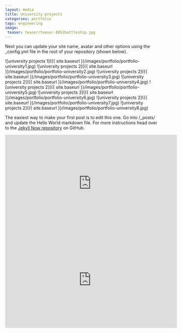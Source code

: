 ```yaml
---
layout: media
title: University projects
categories: portfolio
tags: engineering
image:
 teaser: teaser/teaser-8051battleship.jpg
---
```


Next you can update your site name, avatar and other options using the _config.yml file in the root of your repository (shown below).

![university projects 1]({{ site.baseurl }}/images/portfolio/portfolio-university1.jpg)
![university projects 2]({{ site.baseurl }}/images/portfolio/portfolio-university2.jpg)
![university projects 2]({{ site.baseurl }}/images/portfolio/portfolio-university3.jpg)
![university projects 2]({{ site.baseurl }}/images/portfolio/portfolio-university4.jpg)
![university projects 2]({{ site.baseurl }}/images/portfolio/portfolio-university5.jpg)
![university projects 2]({{ site.baseurl }}/images/portfolio/portfolio-university6.jpg)
![university projects 2]({{ site.baseurl }}/images/portfolio/portfolio-university7.jpg)
![university projects 2]({{ site.baseurl }}/images/portfolio/portfolio-university8.jpg)

The easiest way to make your first post is to edit this one. Go into /_posts/ and update the Hello World markdown file. For more instructions head over to the [Jekyll Now repository](https://github.com/barryclark/jekyll-now) on GitHub.

<iframe width="560" height="315" src="https://www.youtube.com/embed/keulTdDL8sQ" title="YouTube video player" frameborder="0" allow="accelerometer; autoplay; clipboard-write; encrypted-media; gyroscope; picture-in-picture" allowfullscreen></iframe>

<iframe width="560" height="315" src="https://www.youtube.com/embed/HcNeHko9rUs" title="YouTube video player" frameborder="0" allow="accelerometer; autoplay; clipboard-write; encrypted-media; gyroscope; picture-in-picture" allowfullscreen></iframe>
